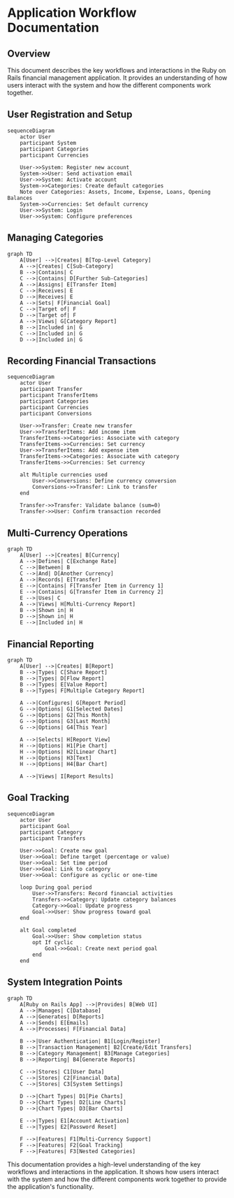 # Application Workflow Documentation

## Overview
This document describes the key workflows and interactions in the Ruby on Rails financial management application. It provides an understanding of how users interact with the system and how the different components work together.

## User Registration and Setup

```mermaid
sequenceDiagram
    actor User
    participant System
    participant Categories
    participant Currencies
    
    User->>System: Register new account
    System->>User: Send activation email
    User->>System: Activate account
    System->>Categories: Create default categories
    Note over Categories: Assets, Income, Expense, Loans, Opening Balances
    System->>Currencies: Set default currency
    User->>System: Login
    User->>System: Configure preferences
```

## Managing Categories

```mermaid
graph TD
    A[User] -->|Creates| B[Top-Level Category]
    A -->|Creates| C[Sub-Category]
    B -->|Contains| C
    C -->|Contains| D[Further Sub-Categories]
    A -->|Assigns| E[Transfer Item]
    C -->|Receives| E
    D -->|Receives| E
    A -->|Sets| F[Financial Goal]
    C -->|Target of| F
    D -->|Target of| F
    A -->|Views| G[Category Report]
    B -->|Included in| G
    C -->|Included in| G
    D -->|Included in| G
```

## Recording Financial Transactions

```mermaid
sequenceDiagram
    actor User
    participant Transfer
    participant TransferItems
    participant Categories
    participant Currencies
    participant Conversions

    User->>Transfer: Create new transfer
    User->>TransferItems: Add income item
    TransferItems->>Categories: Associate with category
    TransferItems->>Currencies: Set currency
    User->>TransferItems: Add expense item
    TransferItems->>Categories: Associate with category
    TransferItems->>Currencies: Set currency

    alt Multiple currencies used
        User->>Conversions: Define currency conversion
        Conversions->>Transfer: Link to transfer
    end

    Transfer->>Transfer: Validate balance (sum=0)
    Transfer->>User: Confirm transaction recorded
```

## Multi-Currency Operations

```mermaid
graph TD
    A[User] -->|Creates| B[Currency]
    A -->|Defines| C[Exchange Rate]
    C -->|Between| B
    C -->|And| D[Another Currency]
    A -->|Records| E[Transfer]
    E -->|Contains| F[Transfer Item in Currency 1]
    E -->|Contains| G[Transfer Item in Currency 2]
    E -->|Uses| C
    A -->|Views| H[Multi-Currency Report]
    B -->|Shown in| H
    D -->|Shown in| H
    E -->|Included in| H
```

## Financial Reporting

```mermaid
graph TD
    A[User] -->|Creates| B[Report]
    B -->|Types| C[Share Report]
    B -->|Types| D[Flow Report]
    B -->|Types| E[Value Report]
    B -->|Types| F[Multiple Category Report]
    
    A -->|Configures| G[Report Period]
    G -->|Options| G1[Selected Dates]
    G -->|Options| G2[This Month]
    G -->|Options| G3[Last Month]
    G -->|Options| G4[This Year]
    
    A -->|Selects| H[Report View]
    H -->|Options| H1[Pie Chart]
    H -->|Options| H2[Linear Chart]
    H -->|Options| H3[Text]
    H -->|Options| H4[Bar Chart]
    
    A -->|Views| I[Report Results]
```

## Goal Tracking

```mermaid
sequenceDiagram
    actor User
    participant Goal
    participant Category
    participant Transfers
    
    User->>Goal: Create new goal
    User->>Goal: Define target (percentage or value)
    User->>Goal: Set time period
    User->>Goal: Link to category
    User->>Goal: Configure as cyclic or one-time
    
    loop During goal period
        User->>Transfers: Record financial activities
        Transfers->>Category: Update category balances
        Category->>Goal: Update progress
        Goal->>User: Show progress toward goal
    end
    
    alt Goal completed
        Goal->>User: Show completion status
        opt If cyclic
            Goal->>Goal: Create next period goal
        end
    end
```

## System Integration Points

```mermaid
graph TD
    A[Ruby on Rails App] -->|Provides| B[Web UI]
    A -->|Manages| C[Database]
    A -->|Generates| D[Reports]
    A -->|Sends| E[Emails]
    A -->|Processes| F[Financial Data]
    
    B -->|User Authentication| B1[Login/Register]
    B -->|Transaction Management| B2[Create/Edit Transfers]
    B -->|Category Management| B3[Manage Categories]
    B -->|Reporting| B4[Generate Reports]
    
    C -->|Stores| C1[User Data]
    C -->|Stores| C2[Financial Data]
    C -->|Stores| C3[System Settings]
    
    D -->|Chart Types| D1[Pie Charts]
    D -->|Chart Types| D2[Line Charts]
    D -->|Chart Types| D3[Bar Charts]
    
    E -->|Types| E1[Account Activation]
    E -->|Types| E2[Password Reset]
    
    F -->|Features| F1[Multi-Currency Support]
    F -->|Features| F2[Goal Tracking]
    F -->|Features| F3[Nested Categories]
```

This documentation provides a high-level understanding of the key workflows and interactions in the application. It shows how users interact with the system and how the different components work together to provide the application's functionality.